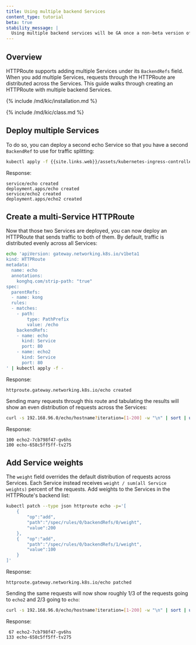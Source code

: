 ```yaml
---
title: Using multiple backend Services
content_type: tutorial
beta: true
stability_message: |
  Using multiple backend services will be GA once a non-beta version of the <a href="https://gateway-api.sigs.k8s.io/">Kubernetes Gateway API</a> is available
---
```


## Overview

HTTPRoute supports adding multiple Services under its
`BackendRefs` field. When you add multiple Services,
requests through the HTTPRoute are distributed across the Services. This guide
walks through creating an HTTPRoute with multiple backend Services.

{% include /md/kic/installation.md %}

{% include /md/kic/class.md %}

## Deploy multiple Services

To do so, you can deploy a second echo Service so that you have
a second `BackendRef` to use for traffic splitting:
```bash
kubectl apply -f {{site.links.web}}/assets/kubernetes-ingress-controller/examples/echo-services.yaml
```
Response:
```text
service/echo created
deployment.apps/echo created
service/echo2 created
deployment.apps/echo2 created
```

## Create a multi-Service HTTPRoute

Now that those two Services are deployed, you can now deploy an HTTPRoute that
sends traffic to both of them. By default, traffic is distributed evenly across
all Services:

```bash
echo 'apiVersion: gateway.networking.k8s.io/v1beta1
kind: HTTPRoute
metadata:
  name: echo
  annotations:
    konghq.com/strip-path: "true"
spec:
  parentRefs:
  - name: kong
  rules:
  - matches:
    - path:
        type: PathPrefix
        value: /echo
    backendRefs:
    - name: echo
      kind: Service
      port: 80
    - name: echo2
      kind: Service
      port: 80
' | kubectl apply -f -
```
Response:
```text
httproute.gateway.networking.k8s.io/echo created
```

Sending many requests through this route and tabulating the results will show
an even distribution of requests across the Services:
```bash
curl -s 192.168.96.0/echo/hostname?iteration=[1-200] -w "\n" | sort | uniq -c
```
Response:
```text
100 echo2-7cb798f47-gv6hs
100 echo-658c5ff5ff-tv275
```

## Add Service weights

The `weight` field overrides the default distribution of requests across
Services. Each Service instead receives `weight / sum(all Service weights)`
percent of the requests. Add weights to the Services in the HTTPRoute's
backend list:

```bash
kubectl patch --type json httproute echo -p='[
    {
	    "op":"add",
		"path":"/spec/rules/0/backendRefs/0/weight",
		"value":200
    },
    {   "op":"add",
	    "path":"/spec/rules/0/backendRefs/1/weight",
		"value":100
    }
]'
```
Response:
```text
httproute.gateway.networking.k8s.io/echo patched
```

Sending the same requests will now show roughly 1/3 of the requests going to
`echo2` and 2/3 going to `echo`:

```bash
curl -s 192.168.96.0/echo/hostname?iteration=[1-200] -w "\n" | sort | uniq -c
```
Response:
```text
 67 echo2-7cb798f47-gv6hs
133 echo-658c5ff5ff-tv275
```

